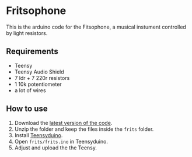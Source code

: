 # Fritsophone

This is the arduino code for the Fitsophone, a musical instument controlled by light resistors.

## Requirements

- Teensy
- Teensy Audio Shield
- 7 ldr + 7 220r resistors
- 1 10k potentiometer
- a lot of wires

## How to use

1. Download the [latest version of the code](https://github.com/Gaya/fritsophone/archive/refs/heads/main.zip).
2. Unzip the folder and keep the files inside the `frits` folder.
3. Install [Teensyduino](https://www.pjrc.com/teensy/td_download.html).
4. Open `frits/frits.ino` in Teensyduino.
5. Adjust and upload the the Teensy.
